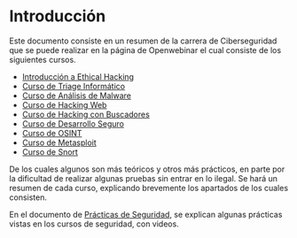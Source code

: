 # Introducción

Este documento consiste en un resumen de la carrera de Ciberseguridad que se puede realizar en la página de Openwebinar el cual consiste de los siguientes cursos.

- [Introducción a Ethical Hacking](./Ethical_Hacking.md)
- [Curso de Triage Informático](./Triage_Informático.md)
- [Curso de Análisis de Malware](./Análisis_Malware.md)
- [Curso de Hacking Web](./Hacking_web.md)
- [Curso de Hacking con Buscadores](./Hacking_Buscadores.md)
- [Curso de Desarrollo Seguro](./Desarrollo_Seguro.md)
- [Curso de OSINT](./OSINT.md)
- [Curso de Metasploit](./Metasploit.md)
- [Curso de Snort](./Snort.md)

De los cuales algunos son más teóricos y otros más prácticos, en parte por la dificultad de realizar algunas pruebas sin entrar en lo ilegal. 
Se hará un resumen de cada curso, explicando brevemente los apartados de los cuales consisten.

En el documento de [Prácticas de Seguridad](./Practicas_Seguridad.md), se explican algunas prácticas vistas en los cursos de seguridad, con videos.
